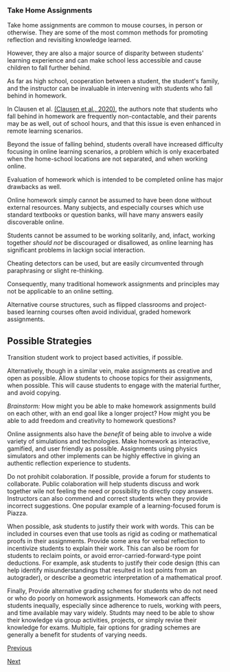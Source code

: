 ### Take Home Assignments

Take home assignments are common to mouse courses, in person or otherwise. They are some of the most common methods for promoting reflection and revisiting knowledge learned.

However, they are also a major source of disparity between students' learning experience and can make school less accessible and cause children to fall further behind.

As far as high school, cooperation between a student, the student's family, and the instructor can be invaluable in intervening with students who fall behind in homework. 

In Clausen et al. [(Clausen et al., 2020)](https://www.learntechlib.org/primary/p/216289/), the authors note that students who fall behind in homework are frequently non-contactable, and their parents may be as well, out of school hours, and that this issue is even enhanced in remote learning scenarios.

Beyond the issue of falling behind, students overall have increased difficulty focusing in online learning scenarios, a problem which is only exacerbated when the home-school locations are not separated, and when working online.

Evaluation of homework which is intended to be completed online has major drawbacks as well. 

Online homework simply cannot be assumed to have been done without external resources. Many subjects, and especially courses which use standard textbooks or question banks, will have many answers easily discoverable online. 

Students cannot be assumed to be working solitarily, and, infact, working together *should not* be discouraged or disallowed, as online learning has significant problems in lackign social interaction. 

Cheating detectors can be used, but are easily circumvented through paraphrasing or slight re-thinking.

Consequently, many traditional homework assignments and principles may not be applicable to an online setting.

Alternative course structures, such as flipped classrooms and project-based learning courses often avoid individual, graded homework assignments. 

## Possible Strategies

Transition student work to project based activities, if possible.

Alternatively, though in a similar vein, make assignments as creative and open as possible. Allow students to choose topics for their assignments, when possible. This will cause students to engage with the material further, and avoid copying.

*Brainstorm:* How might you be able to make homework assignments build on each other, with an end goal like a longer project? How might you be able to add freedom and creativity to homework questions?


Online assignments also have the *benefit* of being able to involve a wide variety of simulations and technologies. Make homework as interactive, gamified, and user friendly as possible. Assignments using physics simulators and other implements can be highly effective in giving an authentic reflection experience to students.

Do not prohibit colaboration. If possible, provide a forum for students to collaborate. Public colaboration will help students discuss and work together wile not feeling the need or possibility to directly copy answers. Instructors can also commend and correct students when they provide incorrect suggestions. One popular example of a learning-focused forum is Piazza.

When possible, ask students to justify their work with words. This can be included in courses even that use tools as rigid as coding or mathematical proofs in their assignments. Provide some area for verbal reflection to incentivize students to explain their work. This can also be room for students to reclaim points, or avoid error-carried-forward-type point deductions. For example, ask students to justify their code design (this can help identify misunderstandings that resulted in lost points from an autograder), or describe a geometric interpretation of a mathematical proof.

Finally, Provide alternative grading schemes for students who do not need or who do poorly on homework assignments. Homework can affects students inequally, especially since adherence to ruels, working with peers, and time available may vary widely. Studnts may need to be able to show their knowledge via group activities, projects, or simply revise their knowledge for exams. Multiple, fair options for grading schemes are generally a benefit for students of varying needs.

[Previous](peer_reviews.md)

[Next](office_hours.md)